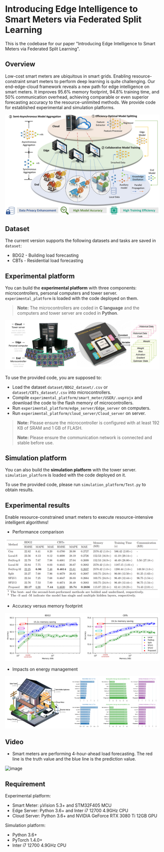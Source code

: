 
# Introducing Edge Intelligence to Smart Meters via Federated Split Learning

This is the codebase for our paper "Introducing Edge Intelligence to Smart Meters via Federated Split Learning".

## Overview

Low-cost smart meters are ubiquitous in smart grids. Enabling resource-constraint smart meters to perform deep learning is quite challenging. Our end-edge-cloud framework reveals a new path for edge intelligence on smart meters. It improves 95.6% memory footprint, 94.8% training time, and 50% communication overhead, achieving comparable or even superior forecasting accuracy to the
resource-unlimited methods. We provide code for established experimental and simulation platforms.

![content](figures/framework.jpg)

## Dataset

The current version supports the following datasets and tasks are saved in `dataset`:
- BDG2 - Building load forecasting
- CBTs - Residential load forecasting

## Experimental platform

You can build the **experimental platform** with three components: microcontrollers, personal computers and tower server. `experimental_platform` is loaded with the code deployed on them.
> **Note:** The microcontrollers are coded in  **C language** and the computers and tower server are coded in **Python**.
> 
![content](figures/hardware_platform.png)

To use the provided code, you are supposed to:
- Load the dataset `dataset/BDG2_dataset/.csv` or `dataset/CBTs_dataset/.csv` into microcontrollers.
- Compile `experimental_platform/smart_meter/USER/.uvprojx` and download the code to the flash memory of microcontrollers.
- Run `experimental_platform/edge_server/Edge_server` on computers.
- Run `experimental_platform/cloud_server/Cloud_server` on server.
> **Note:** Please ensure the microcontroller is configured with at least 192 KB of SRAM and 1 GB of FLASH.
> 
> **Note:** Please ensure the communication network is connected and stable before use.
 
## Simulation platform

You can also build the **simulation platform** with the tower server. `simulation_platform` is loaded with the code deployed on it.

To use the provided code, please run `simulation_platform/Test.py` to obtain results.

## Experimental results

Enable resource-constrained smart meters to execute resource-intensive intelligent algorithms!

 - Performance comparison

![content](figures/performance_evaluation.png)

 - Accuracy versus memory footprint

![content](figures/accuracy_versus_memory.png)

 - Impacts on energy management 

![content](figures/energy_management.png)

## Video
 - Smart meters are performing 4-hour-ahead load forecasting. The red line is the truth value and the blue line is the prediction value.

![image](https://github.com/SimonLi2000/Make-Smart-Meter-Really-Smart/blob/15d69ceca0e8524abeb2cd4b19ffb4cb95d68be1/figures/testing_video.gif)

## Requirement

Experimental platform:
- Smart Meter: μVision 5.3+ and STM32F405 MCU
- Edge Server: Python 3.6+ and Inter i7 12700 4.9GHz CPU
- Cloud Server: Python 3.6+ and NVIDIA GeForce RTX 3080 Ti 12GB GPU

Simulation platform:
- Python 3.6+
- PyTorch 1.4.0+
- Inter i7 12700 4.9GHz CPU
 

